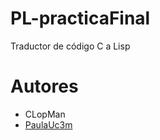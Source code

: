# PL-practicaFinal
Traductor de código C a Lisp
# Autores 
- CLopMan
- [PaulaUc3m](https://github.com/PaulaUc3m)
